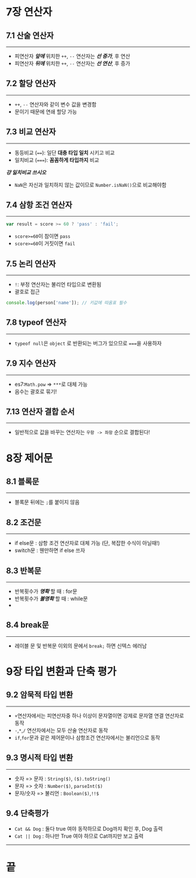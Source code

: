 # 7장 연산자

## 7.1 산술 연산자
***
- 피연산자 ***앞에*** 위치한 `++`, `--` 연산자는 ***선 증가***, 후 연산
- 피연산자 ***뒤에*** 위치한 `++`, `--` 연산자는 ***선 연산***, 후 증가

## 7.2 할당 연산자
***
- `++`, `--` 연산자와 같이 변수 값을 변경함
- 문이기 때문에 연쇄 할당 가능

## 7.3 비교 연산자
***
- 동등비교 (`==`): 일단 **대충 타입 일치** 시키고 비교
- 일치비교 (`===`): **꼼꼼하게 타입까지** 비교

***걍 일치비교 쓰시오***

- `NaN`은 자신과 일치하지 않는 값이므로 `Number.isNaN()`으로 비교해야함



## 7.4 삼항 조건 연산자
***
```js
var result = score >= 60 ? 'pass' : 'fail';
```
- `score>=60`이 참이면 `pass`
- `score>=60`이 거짓이면 `fail`
## 7.5 논리 연산자
***
- `!`: 부정 연산자는 불리언 타입으로 변환됨
- 괄호로 접근
```js
console.log(person['name']); // 키값에 따옴표 필수
```

## 7.8 typeof 연산자
***
- `typeof null`은 `object` 로 반환되는 버그가 있으므로 `===`을 사용하자

## 7.9 지수 연산자
***
- es7:`Math.pow` => `***`로 대체 가능
- 음수는 괄호로 묶기!

## 7.13 연산자 결합 순서
***
- 일반적으로 값을 바꾸는 연산자는 `우항 -> 좌항` 순으로 결합된다! 

# 8장 제어문

## 8.1 블록문
***
- 블록문 뒤에는 `;`를 붙이지 않음
## 8.2 조건문
***
- if else문 : 삼항 조건 연산자로 대체 가능 (단, 복잡한 수식이 아닐때!)
- switch문 : 웬만하면 if else 쓰자

## 8.3 반복문
***
- 반복횟수가 ***명확*** 할 때 : for문
- 반복횟수가 ***불명확*** 할 때 : while문
-
## 8.4 break문
***
- 레이블 문 및 반복문 이외의 문에서 `break;` 하면 신텍스 에러남
# 9장 타입 변환과 단축 평가

## 9.2 암묵적 타입 변환
***
- `+`연산자에서는 피연산자중 하나 이상이 문자열이면 강제로 문자열 연결 연산자로 동작
- `-`,`*`,`/` 연산자에서는 모두 산술 연산자로 동작
- `if`,`for`문과 같은 제어문이나 삼항조건 연산자에서는 불리언으로 동작

## 9.3 명시적 타입 변환
***
- 숫자 => 문자 : `String($)`, `($).toString()`
- 문자 => 숫자 : `Number($)`, `parseInt($)`
- 문자/숫자 => 불리언 : `Boolean($)`,`!!$`
## 9.4 단축평가
- `Cat && Dog` : 둘다 true 여야 동작하므로 Dog까지 확인 후, Dog 출력
- `Cat || Dog` : 하나만 True 여야 하므로 Cat까지만 보고 출력

***
# 끝